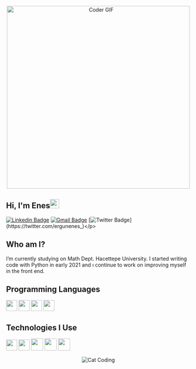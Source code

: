 <p align="center">
 <img src="https://media.giphy.com/media/SWoSkN6DxTszqIKEqv/giphy.gif" alt="Coder GIF" width="500" align="center"/>
</p> 



## Hi, I'm Enes<img src="https://media.giphy.com/media/hvRJCLFzcasrR4ia7z/giphy.gif" width="25px">

[![Linkedin Badge](https://img.shields.io/badge/-enesergun-blue?style=flat-square&logo=Linkedin&logoColor=white&link=https://www.linkedin.com/in/enesergun)](https://www.linkedin.com/in/enesergun) [![Gmail Badge](https://img.shields.io/badge/-enesergun1515@gmail.com-c14438?style=flat-square&logo=Gmail&logoColor=white&link=mailto:enesergun1515@gmail.com)](mailto:enesergun1515@gmail.com) [![Twitter Badge](https://img.shields.io/twitter/url?style=social&url=https%3A%2F%2Ftwitter.com%2Fergunenes_)](https://twitter.com/ergunenes_)</p>

 ## Who am I?
I’m currently studying on Math Dept. Hacettepe University. I started writing code with Python in early 2021 and ı continue to work on improving myself in the front end.


## Programming Languages
<img src = 'https://github.com/MarikIshtar007/MarikIshtar007/blob/master/images/python2.png' height='30'/>  <img src = 'https://github.com/MarikIshtar007/MarikIshtar007/blob/master/images/html.svg' width='30'/> <img src = 'https://github.com/MarikIshtar007/MarikIshtar007/blob/master/images/css.svg' width='30'/> <img src = 'https://github.com/MarikIshtar007/MarikIshtar007/blob/master/images/js.svg' width='30'/>
 
 ## Technologies I Use
 <img src = 'https://github.com/MarikIshtar007/MarikIshtar007/blob/master/images/pycharm.svg' width='30'/> <img src = 'https://github.com/MarikIshtar007/MarikIshtar007/blob/master/images/git.svg' width='30'/> <img src = 'https://github.com/MarikIshtar007/MarikIshtar007/blob/master/images/nodejs.svg' width='33'/> <img src = 'https://github.com/MarikIshtar007/MarikIshtar007/blob/master/images/react.svg' width='33'/> <img src = 'https://github.com/MarikIshtar007/MarikIshtar007/blob/master/images/bootstrap.svg' width='33'/> 
 

  <p align="center">
   <img src = 'https://media.giphy.com/media/3oKIPnAiaMCws8nOsE/giphy.gif' alt = 'Cat Coding'  />
  </p>
 

 
 
